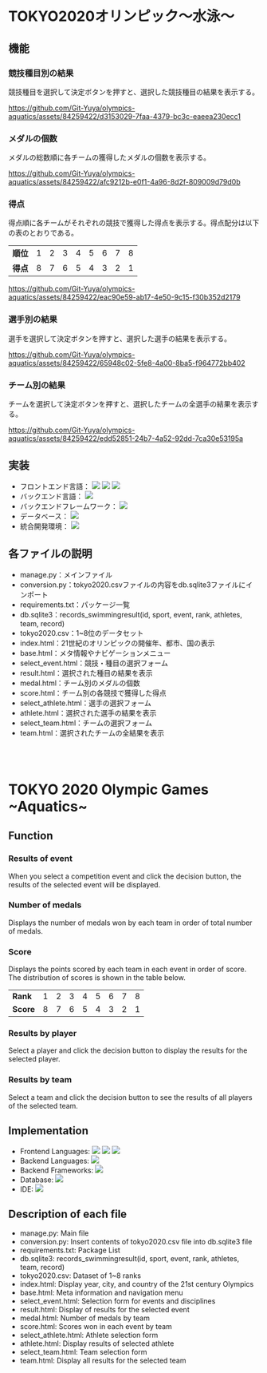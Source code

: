 # TOKYO2020オリンピック～水泳～

## 機能
### 競技種目別の結果
競技種目を選択して決定ボタンを押すと、選択した競技種目の結果を表示する。

https://github.com/Git-Yuya/olympics-aquatics/assets/84259422/d3153029-7faa-4379-bc3c-eaeea230ecc1

### メダルの個数
メダルの総数順に各チームの獲得したメダルの個数を表示する。

https://github.com/Git-Yuya/olympics-aquatics/assets/84259422/afc9212b-e0f1-4a96-8d2f-809009d79d0b

### 得点
得点順に各チームがそれぞれの競技で獲得した得点を表示する。得点配分は以下の表のとおりである。
<table>
    <tr>
        <td><b>順位</b></td>
        <td>1</td>
        <td>2</td>
        <td>3</td>
        <td>4</td>
        <td>5</td>
        <td>6</td>
        <td>7</td>
        <td>8</td>
    </tr>
    <tr>
        <td><b>得点</b></td>
        <td>8</td>
        <td>7</td>
        <td>6</td>
        <td>5</td>
        <td>4</td>
        <td>3</td>
        <td>2</td>
        <td>1</td>
    </tr>
</table>

https://github.com/Git-Yuya/olympics-aquatics/assets/84259422/eac90e59-ab17-4e50-9c15-f30b352d2179

### 選手別の結果
選手を選択して決定ボタンを押すと、選択した選手の結果を表示する。

https://github.com/Git-Yuya/olympics-aquatics/assets/84259422/65948c02-5fe8-4a00-8ba5-f964772bb402

### チーム別の結果
チームを選択して決定ボタンを押すと、選択したチームの全選手の結果を表示する。

https://github.com/Git-Yuya/olympics-aquatics/assets/84259422/edd52851-24b7-4a52-92dd-7ca30e53195a

## 実装
- フロントエンド言語：
  <img src="https://img.shields.io/badge/-HTML5-E34F26.svg?logo=html5&style=plastic">
  <img src="https://img.shields.io/badge/-CSS3-1572B6.svg?logo=css3&style=plastic">
  <img src="https://img.shields.io/badge/-JavaScript-F7DF1E.svg?logo=javascript&style=plastic">
- バックエンド言語：
  <img src="https://img.shields.io/badge/-Python-3776AB.svg?logo=python&style=plastic">
- バックエンドフレームワーク：
  <img src="https://img.shields.io/badge/-Django-092E20.svg?logo=django&style=plastic">
- データベース：
  <img src="https://img.shields.io/badge/-SQLite-003B57.svg?logo=SQLite&style=plastic">
- 統合開発環境：
  <img src="https://img.shields.io/badge/-Visual%20Studio%20Code-007ACC.svg?logo=visualstudiocode&style=plastic">

## 各ファイルの説明
- manage.py：メインファイル
- conversion.py：tokyo2020.csvファイルの内容をdb.sqlite3ファイルにインポート
- requirements.txt：パッケージ一覧
- db.sqlite3：records_swimmingresult(id, sport, event, rank, athletes, team, record)
- tokyo2020.csv：1~8位のデータセット
- index.html：21世紀のオリンピックの開催年、都市、国の表示
- base.html：メタ情報やナビゲーションメニュー
- select_event.html：競技・種目の選択フォーム
- result.html：選択された種目の結果を表示
- medal.html：チーム別のメダルの個数
- score.html：チーム別の各競技で獲得した得点
- select_athlete.html：選手の選択フォーム
- athlete.html：選択された選手の結果を表示
- select_team.html：チームの選択フォーム
- team.html：選択されたチームの全結果を表示

<br>

<br>

# TOKYO 2020 Olympic Games \~Aquatics\~

## Function
### Results of event
When you select a competition event and click the decision button, the results of the selected event will be displayed.

### Number of medals
Displays the number of medals won by each team in order of total number of medals.

### Score
Displays the points scored by each team in each event in order of score. The distribution of scores is shown in the table below.
<table>
    <tr>
        <td><b>Rank</b></td>
        <td>1</td>
        <td>2</td>
        <td>3</td>
        <td>4</td>
        <td>5</td>
        <td>6</td>
        <td>7</td>
        <td>8</td>
    </tr>
    <tr>
        <td><b>Score</b></td>
        <td>8</td>
        <td>7</td>
        <td>6</td>
        <td>5</td>
        <td>4</td>
        <td>3</td>
        <td>2</td>
        <td>1</td>
    </tr>
</table>

### Results by player
Select a player and click the decision button to display the results for the selected player.

### Results by team
Select a team and click the decision button to see the results of all players of the selected team.

## Implementation
- Frontend Languages:
  <img src="https://img.shields.io/badge/-HTML5-E34F26.svg?logo=html5&style=plastic">
  <img src="https://img.shields.io/badge/-CSS3-1572B6.svg?logo=css3&style=plastic">
  <img src="https://img.shields.io/badge/-JavaScript-F7DF1E.svg?logo=javascript&style=plastic">
- Backend Languages:
  <img src="https://img.shields.io/badge/-Python-3776AB.svg?logo=python&style=plastic">
- Backend Frameworks:
  <img src="https://img.shields.io/badge/-Django-092E20.svg?logo=django&style=plastic">
- Database:
  <img src="https://img.shields.io/badge/-SQLite-003B57.svg?logo=SQLite&style=plastic">
- IDE:
  <img src="https://img.shields.io/badge/-VSCode-007ACC.svg?logo=visualstudiocode&style=plastic">

## Description of each file
- manage.py: Main file
- conversion.py: Insert contents of tokyo2020.csv file into db.sqlite3 file
- requirements.txt: Package List
- db.sqlite3: records_swimmingresult(id, sport, event, rank, athletes, team, record)
- tokyo2020.csv: Dataset of 1~8 ranks
- index.html: Display year, city, and country of the 21st century Olympics
- base.html: Meta information and navigation menu
- select_event.html: Selection form for events and disciplines
- result.html: Display of results for the selected event
- medal.html: Number of medals by team
- score.html: Scores won in each event by team
- select_athlete.html: Athlete selection form
- athlete.html: Display results of selected athlete
- select_team.html: Team selection form
- team.html: Display all results for the selected team

